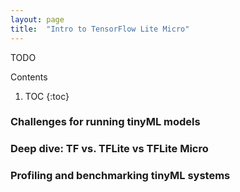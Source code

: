 ```yaml
---
layout: page
title:  "Intro to TensorFlow Lite Micro"
---
```


TODO

<div id="toc_container" markdown="1">
<p class="toc_title">Contents</p>

1. TOC
{:toc}
</div>

### Challenges for running tinyML models
### Deep dive: TF vs. TFLite vs TFLite Micro
### Profiling and benchmarking tinyML systems
